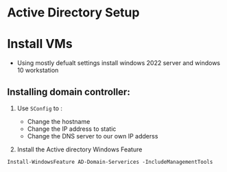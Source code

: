 # Active Directory Setup


# Install VMs

* Using mostly defualt settings install windows 2022 server and windows 10 workstation

## Installing domain controller:
 1. Use `SConfig` to :
 	- Change the hostname
 	- Change the IP address to static
 	- Change the DNS server to our own IP adderss

 2. Install the Active directory Windows Feature

 ```shell
Install-WindowsFeature AD-Domain-Serverices -IncludeManagementTools
 ```
 
